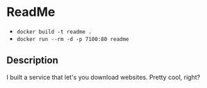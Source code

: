 # ReadMe

* `docker build -t readme .`
* `docker run --rm -d -p 7100:80 readme`

## Description

I built a service that let's you download websites. Pretty cool, right?
